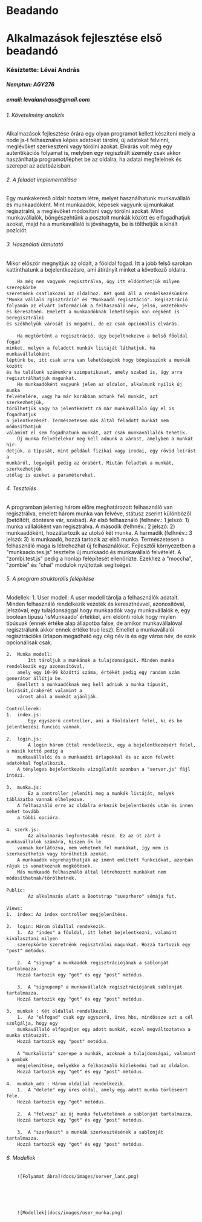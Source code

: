 # Beadando
<h1>Alkalmazások fejlesztése első beadandó</h1>

<h3>Késíztette: Lévai András</h3>
<h5>Nemptun: AGY276</h5>
<h5>email: levaiandrass@gmail.com</h5>

<h6>1.  Követelmény analízis</h6>
        Alkalmazások fejlesztése órára egy olyan programot kellett készíteni mely a node js-t 
    felhasználva képes adatokat tárolni, új adatokat felvinni, meglévőket szerkeszteni 
    vagy törölni azokat. 
        Elvárás volt még egy autentikációs folyamat is, melyben egy regisztrált személy
    csak akkor haszánlhatja  programot/léphet be az oldalra, ha adatai megfelelnek
    és szerepel az adatbázisban.

<h6>2.  A feladat implementálása</h6>
        Egy munkakereső oldalt hoztam létre, melyet használhatunk munkavállaló és munkaadóként. 
    Mint munkaadók, képesek vagyunk új munkákat regisztrálni, a meglévőket módosítani vagy 
    törölni azokat.
        Mind munkavállalók, böngészehtünk a posztolt munkák között és elfogadhatjuk azokat,
        majd ha a munkavállaló is jóváhagyta, be is tölthetjük a kínált pozíciót.
    
<h6>3. Használati útmutató</h6>
        Mikor először megnyitjuk az oldalt, a főoldal fogad. Itt a jobb felső sarokan 
    kattinthatunk a bejelentkezésre, ami átírányít minket a következő oldalra.
    
        Ha még nem vagyunk regisztrálva, úgy itt eldönthetjük milyen szerepkörbe
    szeretnénk csatlakozni az oldalhoz. Két gomb áll a rendelkezésünkre 
    "Munka vállaló rgisztráció" és "Munkaadó regisztáció". Regisztráció 
    folyamán az elvárt információk a felhasználó név, jelsó, vezetéknév 
    és keresztnén. Emelett a munkaadóknak lehetőségük van cégként is beregisztrálni
    és székhelyük városát is megadni, de ez csak opcionális elvárás.
    
        Ha megtörtént a regisztráció, úgy bejeltnekezve a belső főoldal fogad
    minket, melyen a feladott munkák listáját láthatjuk. Ha munkavállalóként
    léptünk be, itt csak arra van lehetőségünk hogy böngésszünk a munkák között 
    és ha találunk számunkra szimpatikusat, amely szabad is, úgy arra 
    regisztrálhatjuk magunkat.
        Ha munkaadóként vagyunk jelen az oldalon, alkalmunk nyílik új munka
    felvételére, vagy ha már korábban adtunk fel munkát, azt szerkezhetjük,
    törölhetjük vagy ha jelentkezett rá már munkavállaló úgy el is fogadhatjuk
    a jelentkezését. Természetesen más által feladott munkát nem módosíthatjuk
    valamint el sem fogadhatunk munkát, azt csak munkavállalók tehetik. 
        Új munka felvételekor meg kell adnunk a várost, amelyben a munkát hir-
    detjük, a típusát, mint például fizikai vagy irodai, egy rövid leírást a 
    munkáról, legvégül pedig az órabért. Miután feladtuk a munkát, szerkezhetjük
    utólag is ezeket a paramétereket.
    
<h6>4. Tesztelés</h6>
        A programban jelenleg három előre meghatározott felhasználó van regisztrálva,
    emelett három munka van felvéve, státusz zserint különbözől (betöltött, döntésre vár,
    szabad). Az első felhasználó (felhnév.: 1 jelszó: 1) munka vállalóként van regisztrálva.
    A második (felhnév.: 2 jelszó: 2) munkaadóként, hozzátartozik az utolsó két munka.
    A harmadik (felhnév.: 3 jelszó: 3) is munkaadó, hozzá tartozik az első munka.
        Természetesen a felhasználó maga is létrehozhat új felhasználókat.
        Fejlesztői környezetben a "munkaado.tes.js" tesztelte új munkaadó és munkavállaló
    felvételét. A "zombi.test.js" pedig a honlap felépítését ellenőrizte. Ezekhez a "moccha",
    "zombie" és "chai" modulok nyújtottak segítséget.
    
<h6>5. A program struktorális felépítése</h6>
    Modellek:
    1.  User modell:
            A user modell tárolja a felhasználók adatait. Minden felhasználó rendelkezik
        vezeték és keresztnévvel, azonosítóval, jelszóval, egy tulajdonsággal hogy munkaadók vagy
        munkavállalók e, egy boolean típusú 'isMunkaado' értékkel, ami eldönti róluk hogy miylen 
        típúsuak (ennek értéke alap állapotba false, de amikor munkavállalóval regisztrálunk akkor 
        ennek értéke true lesz). Emellet a munkavállalói regisztrációks űrlapon megadható egy cég
        név is és egy város név, de ezek opcionálisak csak.
                
    2.  Munka modell: 
            Itt tároljuk a munkának a tulajdonságait. Minden munka rendelkezik egy azonosítóval,
        amely egy 10-99 közötti száma, értékét pedig egy random szám generátor állítja be.
        Emellett a munkaadóknak meg kell adniuk a munka típusát, leírását,órabérét valamint a
        várost ahol a munkát ajánlják.
    
    Controllerek:
    1.  index.js: 
            Egy egyszerű controller, ami a főoldalért felel, ki és be jelentkezési funciói vannak.
                
    2.  login.js:
            A login három úttal rendelkezik, egy a bejelentkezésért felel, a másik kettő pedig a 
        munkavállalói és a munkaadói űrlapokkal és az azon felvett adatokkal foglalkozik. 
        A tényleges bejelentkezés vizsgálatát azonban a "server.js" fájl intézi.
                
    3.  munka.js:
            Ez a controller jeleníti meg a munkák listáját, melyek táblázatba vannak elhelyezve.
        A felhasználó erre az oldalra érkezik bejelentkezés után és innen mehet tovább
        a többi opcióra.
                
    4. szerk.js:
            Az alkalmazás legfontosabb része. Ez az út zárt a munkavállalók számára, hiszen ők le
        vannak korlátozva, nem vehetnek fel munkákat, így nem is szerkeszthetik vagy törölhetik azokat.
        A munkaadók végrehajthatják az imént említett funkciókat, azonban rájuk is vonatkoznak megkötések.
        Más munkaadó felhasználó által létrehozott munkákat nem módosíthatnak/törölhetnek.
        
    Public:
            Az alkalmazás alatt a Bootstrap "sueprhero" sémája fut.
    
    Views:
    1.  index: Az index controller megjelenítése.
                
    2.  login: Három oldallal rendekezik. 
        1.  Az "index" a főoldal, itt lehet bejelentkezni, valamint kiválasztani milyen
        szerepkörbe szeretnénk regisztrálni magunkat. Hozzá tartozik egy "post" metódus.
                                                    
        2.  A "signup" a munkaadók regisztrációjának a sablonját tartalmazza. 
        Hozzá tartozik egy "get" és egy "post" metódus.
                                                    
        3.  A "signupemp" a munkavállalók regisztrációjának sablonját tartalmazza.
        Hozzá tartozik egy "get" és egy "post" metódus.
                
    3.  munkak : Két oldallal rendelkezik.
        1.  Az "elfogad" csak egy egyszerű, üres hbs, mindössze azt a cél szolgálja, hogy egy 
        munkavállaló elfogadjon egy adott munkát, ezzel megváltoztatva a munka státuszát.
        Hozzá tartozik egy "post" metódus.
        
        A "munkalista" szerepe a munkák, azoknak a tulajdonságai, valamint a gombok
        megjelenítése, melyekke a felhasználó közlekedni tud az oldalon. 
        Hozzá tartozik egy "get" és egy "post" metódus.
                                                    
    4.  munkak_ado : Három oldallal rendelkezik.
        1.  A "delete" egy üres oldal, amely egy adott munka törléséért fele. 
        Hozzá tartozik egy "get" metódus.
        
        2.  A "felvesz" az új munka felvételének a sablonját tartalmazza. 
        Hozzá tartozik egy "get" és egy "post" metódus.
        
        3.  A "szerkeszt" a munkák szerkesztésének a sablonját tartalmazza. 
        Hozzá tartozik egy "get" és egy "post" metódus.
        
<h6>6. Modellek</h6>
    
    
        ![Folyamat ábra](docs/images/server_lanc.png)
        




        ![Modellek](docs/images/user_munka.png)
        
    